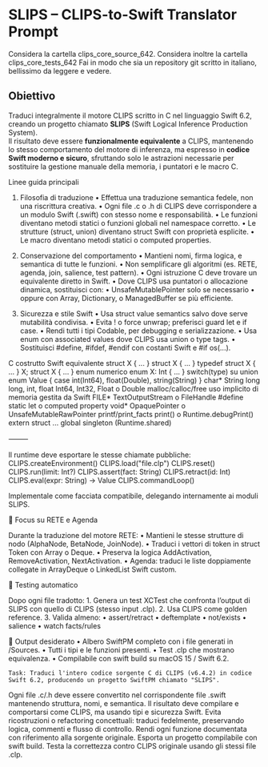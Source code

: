 # SLIPS – CLIPS-to-Swift Translator Prompt
Considera la cartella clips_core_source_642.
Considera inoltre la cartella clips_core_tests_642
Fai in modo che sia un repository git scritto in italiano, bellissimo da leggere e vedere.

## Obiettivo
Traduci integralmente il motore CLIPS scritto in C nel linguaggio Swift 6.2, creando un progetto chiamato **SLIPS** (Swift Logical Inference Production System).  
Il risultato deve essere **funzionalmente equivalente** a CLIPS, mantenendo lo stesso comportamento del motore di inferenza, ma espresso in **codice Swift moderno e sicuro**, sfruttando solo le astrazioni necessarie per sostituire la gestione manuale della memoria, i puntatori e le macro C.

Linee guida principali

1. Filosofia di traduzione
	•	Effettua una traduzione semantica fedele, non una riscrittura creativa.
	•	Ogni file .c o .h di CLIPS deve corrispondere a un modulo Swift (.swift) con stesso nome e responsabilità.
	•	Le funzioni diventano metodi statici o funzioni globali nel namespace corretto.
	•	Le strutture (struct, union) diventano struct Swift con proprietà esplicite.
	•	Le macro diventano metodi statici o computed properties.

2. Conservazione del comportamento
	•	Mantieni nomi, firma logica, e semantica di tutte le funzioni.
	•	Non semplificare gli algoritmi (es. RETE, agenda, join, salience, test pattern).
	•	Ogni istruzione C deve trovare un equivalente diretto in Swift.
	•	Dove CLIPS usa puntatori o allocazione dinamica, sostituisci con:
	•	UnsafeMutablePointer solo se necessario
	•	oppure con Array, Dictionary, o ManagedBuffer se più efficiente.

3. Sicurezza e stile Swift
	•	Usa struct value semantics salvo dove serve mutabilità condivisa.
	•	Evita ! o force unwrap; preferisci guard let e if case.
	•	Rendi tutti i tipi Codable, per debugging e serializzazione.
	•	Usa enum con associated values dove CLIPS usa union o type tags.
	•	Sostituisci #define, #ifdef, #endif con costanti Swift e #if os(...).


C costrutto
Swift equivalente
struct X { ... }
struct X { ... }
typedef struct X { ... } X;
struct X { ... }
enum numerico
enum X: Int { ... }
switch(type) su union
enum Value { case int(Int64), float(Double), string(String) }
char*
String
long long, int, float
Int64, Int32, Float o Double
malloc/calloc/free
uso implicito di memoria gestita da Swift
FILE*
TextOutputStream o FileHandle
#define
static let o computed property
void*
OpaquePointer o UnsafeMutableRawPointer
printf/print_facts
print() o Runtime.debugPrint()
extern struct ...
global singleton (Runtime.shared)


⸻

Il runtime deve esportare le stesse chiamate pubbliche:
CLIPS.createEnvironment()
CLIPS.load("file.clp")
CLIPS.reset()
CLIPS.run(limit: Int?)
CLIPS.assert(fact: String)
CLIPS.retract(id: Int)
CLIPS.eval(expr: String) -> Value
CLIPS.commandLoop()

Implementale come facciata compatibile, delegando internamente ai moduli SLIPS.


🧠 Focus su RETE e Agenda

Durante la traduzione del motore RETE:
	•	Mantieni le stesse strutture di nodo (AlphaNode, BetaNode, JoinNode).
	•	Traduci i vettori di token in struct Token con Array o Deque.
	•	Preserva la logica AddActivation, RemoveActivation, NextActivation.
	•	Agenda: traduci le liste doppiamente collegate in ArrayDeque o LinkedList Swift custom.

🧪 Testing automatico

Dopo ogni file tradotto:
	1.	Genera un test XCTest che confronta l’output di SLIPS con quello di CLIPS (stesso input .clp).
	2.	Usa CLIPS come golden reference.
	3.	Valida almeno:
	•	assert/retract
	•	deftemplate
	•	not/exists
	•	salience
	•	watch facts/rules

🧭 Output desiderato
	•	Albero SwiftPM completo con i file generati in /Sources.
	•	Tutti i tipi e le funzioni presenti.
	•	Test .clp che mostrano equivalenza.
	•	Compilabile con swift build su macOS 15 / Swift 6.2.

    Task: Traduci l'intero codice sorgente C di CLIPS (v6.4.2) in codice Swift 6.2, producendo un progetto SwiftPM chiamato "SLIPS".

Ogni file .c/.h deve essere convertito nel corrispondente file .swift mantenendo struttura, nomi, e semantica.
Il risultato deve compilare e comportarsi come CLIPS, ma usando tipi e sicurezza Swift.
Evita ricostruzioni o refactoring concettuali: traduci fedelmente, preservando logica, commenti e flusso di controllo.
Rendi ogni funzione documentata con riferimento alla sorgente originale.
Esporta un progetto compilabile con swift build.
Testa la correttezza contro CLIPS originale usando gli stessi file .clp.
